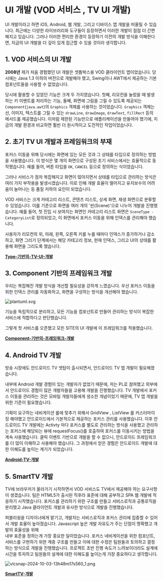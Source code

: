 # UI 개발 (VOD 서비스 , TV UI 개발)

UI 개발이라고 하면 iOS, Android, 웹 개발, 그리고 디바이스 앱 개발을 떠올릴 수 있습니다. 최근에는 다양한 라이브러리와 도구들이 등장하면서 이러한 개발이 점점 더 간편해지고 있습니다. 그러나 이러한
편리한 환경이 등장하기 이전의 개발 방식을 이해한다면, 지금의 UI 개발을 더 깊이 있게 접근할 수 있을 것이라 생각합니다.

## 1. VOD 서비스의 UI 개발

**2008년** 제가 처음 경험했던 UI 개발은 셋톱박스용 VOD 클라이언트 앱이었습니다. 당시에는 Java 1.3 이하의 버전으로 개발해야 했고, Swing이나 AWT에서 제공하는 기본 컴포넌트들을 사용할 수
없었습니다.

당시에 활용할 수 있었던 기능은 크게 두 가지였습니다. 첫째, 리모컨을 눌렀을 때 발생하는 키 이벤트를 처리하는 기능, 둘째, 화면에 그림을 그릴 수 있도록 제공되는 `Component`(`java.awt`)의
`Graphics` 객체를 사용하는 것이었습니다. `Graphics` 객체는 선, 이미지, 텍스트를 그릴 수 있는 `drawLine`, `drawImage`, `drawText`, `fillRect` 등의 메서드를
제공했습니다. 이처럼 제한된 기능만으로 애플리케이션을 만들어야 했기에, 지금의 개발 환경과 비교하면 훨씬 더 원시적이고 도전적인 작업이었습니다.

## 2. 초기 TV UI 개발과 프레임워크의 부재

포커스 이동을 위해 당시에는 화면에 있는 모든 것과 그 상태를 타입으로 정의하는 방법을 사용했습니다. 이 방식은 몇 개의 화면으로 구성된 초기 서비스에서는 효율적으로 동작했습니다. 예를 들어, 버튼 타입을 `OK`,
`CANCEL` 등으로 정의하는 식이었습니다.

그러나 서비스가 점차 복잡해지고 화면이 많아지면서 상태를 타입으로 관리하는 방식은 여러 가지 부작용을 발생시켰습니다. 이로 인해 개발 효율이 떨어지고 유지보수의 어려움이 늘어나는 등 품질 저하의 요인이 되었습니다.

VOD 서비스는 크게 카테고리 리스트, 콘텐츠 리스트, 상세 화면, 재생 화면으로 분류할 수 있었습니다. 이를 기준으로 화면을 여러 개의 '씬(Scene)'으로 나누어 개발을 진행했습니다. 예를 들어, 첫 진입 시
보여지는 화면인 카테고리 리스트 화면은 `SceneType - CategoryList`로 정의되었고, 이 화면에서 포커스 이동을 위해 인덱스를 관리해야 했습니다.

사용자가 리모컨의 위, 아래, 왼쪽, 오른쪽 키를 누를 때마다 인덱스가 증가하거나 감소하고, 화면 그리기 단계에서는 해당 카테고리 정보, 현재 인덱스, 그리고 UI의 상태를 활용해 화면을 그리도록 했습니다.

[**Type-기반의-TV-UI-개발**](Type-기반의-TV-UI-개발.md)

## 3. Component 기반의 프레임워크 개발

우리는 복잡해진 개발 방식을 개선할 필요성을 강하게 느꼈습니다.
우선 포커스 이동을 위한 인덱스 관리를 자동화하고, 화면을 구성하는 방식을 개선해야 했습니다.

![plantuml.svg](plantuml.svg)

기능을 독립적으로 분리하고, 모든 기능을 컴포넌트로 만들어 관리하는 방식이 복잡한 서비스에 적합하다고 판단했습니다.

그렇게 첫 서비스를 오픈했고 모든 SITE의 UI 개발에 이 프레임워크를 적용했습니다.

[**Component-기반의-프레임워크-개발**](Component-기반의-프레임워크-개발.md)

## 4. Android TV 개발

방송 시장에도 안드로이드 TV 셋탑이 출시되면서, 안드로이드 TV 앱 개발이 필요해졌습니다.

내부에 Android 개발 경험이 있는 개발자가 없었기 때문에, 저는 PL로 참여했고 외부에서 안드로이드 경험이 많은 개발자들을 고용해 개발을 진행했습니다. TV 개발에서 포커스 이동을 관리하는 것은 모바일 개발자들에게 생소한 개념이었기 때문에, TV 앱 개발을 위한 기준이 필요했습니다.

기획이 요구하는 네비게이션 룰에 맞추기 위해서 GridView , ListView 를 커스터마이징 해야했고 안드로이드에서 기본적으로 제공하는 포커스 관리를 사용했습니다.
이후 안드로이드 TV 개발에는 Activty 마다 포커스를 별도로 관리하는 방식을 사용했고 관리하는 포커스에 해당되는 뷰에 requestFocus()를 호출하여 포커스를 이동시키는 방법을 계속 사용했습니다.
클릭 이벤트 기반으로 개발을 할 수 없으니, 안드로이드 프레임워크를 더 많이 이해하고 사용해야 했습니다. 그 과정에서 얻은 경험은 안드로이드 개발에 대한 이해도를 높이는 계기가 되었습니다.

[**Android-TV-개발**](Android-TV-개발.md) 

## 5. SmartTV 개발
TV에 브라우저가 올라가기 시작하면서 VOD 서비스도 TV에서 제공해야 하는 요구사항이 생겼습니다.
팀은 HTML5가 출시된 직후라 표준에 대해 공부하고 SPA 웹 개발에 적응하기 시작했습니다.
포커스를 관리하기 위한 구조를 만들고 서비스로직과 공통로직을 분리했고 Java 클라이언트 개발과 유사한 방식으로 개발을 진행했습니다.

퍼블리슁을 디자이너에게 맡기고, 개발자는 서비스로직과 포커스 관리에 집중할 수 있어서 개발 효율이 높아졌습니다.
Javascript 높은 개발 자유도가 주는 단점이 명확했고 개발의 효율성을 위해  
내부 표준을 정하는게 가장 중요한 일이었습니다. 포커스 네비게이션을 위한 컴포넌트, 서비스를 구현하기 위한 계층 구조를 만들고 이에 대한 수정은 팀원들과 토의하고 결정하는 방식으로 개발을 진행했습니다.
프로젝트 초반 진행 속도가 느려보이더라도 설계에 시간을 투자하고 팀원들의 설계에 대한 이해도를 높이는게 가장 중요하다고 생각합니다.

![vlcsnap-2024-10-03-13h48m17s560_1.png](vlcsnap-2024-10-03-13h48m17s560_1.png)

[**SmartTV-개발**](SmartTV-개발.md)






